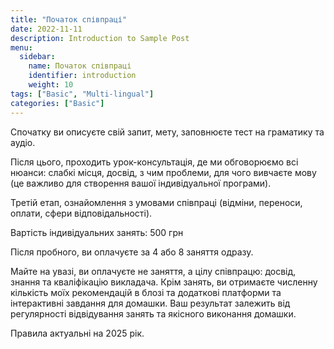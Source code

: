 ```yaml
---
title: "Початок співпраці"
date: 2022-11-11
description: Introduction to Sample Post
menu:
  sidebar:
    name: Початок співпраці
    identifier: introduction
    weight: 10
tags: ["Basic", "Multi-lingual"]
categories: ["Basic"]
---
```


Спочатку ви описуєте свій запит, мету, заповнюєте тест на граматику та аудіо.

Після цього, проходить урок-консультація, де ми обговорюємо всі нюанси: слабкі місця, досвід, з чим проблеми, для чого вивчаєте мову (це важливо для створення вашої індивідуальної програми).

Третій етап, ознайомлення з умовами співпраці (відміни, переноси, оплати, сфери відповідальності).

Вартість індивідуальних занять: 500 грн

Після пробного, ви оплачуєте за 4 або 8 заняття одразу.

Майте на увазі, ви оплачуєте не заняття, а цілу співпрацю: досвід, знання та кваліфікацію викладача. Крім занять, ви отримаєте численну кількість моїх рекомендацій в блозі та додаткові платформи та інтерактивні завдання для домашки. Ваш результат залежить від регулярності відвідування занять та якісного виконання домашки.

Правила актуальні на 2025 рік.